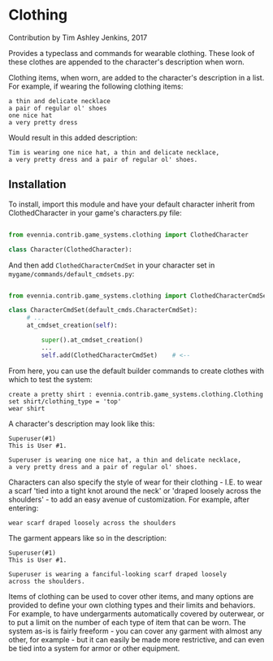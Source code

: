 # Clothing

Contribution by Tim Ashley Jenkins, 2017

Provides a typeclass and commands for wearable clothing. These 
look of these clothes are appended to the character's description when worn.

Clothing items, when worn, are added to the character's description
in a list. For example, if wearing the following clothing items:

    a thin and delicate necklace
    a pair of regular ol' shoes
    one nice hat
    a very pretty dress

Would result in this added description: 

    Tim is wearing one nice hat, a thin and delicate necklace,
    a very pretty dress and a pair of regular ol' shoes.

## Installation

To install, import this module and have your default character
inherit from ClothedCharacter in your game's characters.py file:

```python

from evennia.contrib.game_systems.clothing import ClothedCharacter

class Character(ClothedCharacter):

```

And then add `ClothedCharacterCmdSet` in your character set in
`mygame/commands/default_cmdsets.py`:

```python

from evennia.contrib.game_systems.clothing import ClothedCharacterCmdSet <--

class CharacterCmdSet(default_cmds.CharacterCmdSet):
     # ...
     at_cmdset_creation(self):

         super().at_cmdset_creation()
         ...
         self.add(ClothedCharacterCmdSet)    # <--

```

From here, you can use the default builder commands to create clothes
with which to test the system:

    create a pretty shirt : evennia.contrib.game_systems.clothing.Clothing
    set shirt/clothing_type = 'top'
    wear shirt

A character's description may look like this:

    Superuser(#1)
    This is User #1.

    Superuser is wearing one nice hat, a thin and delicate necklace,
    a very pretty dress and a pair of regular ol' shoes.

Characters can also specify the style of wear for their clothing - I.E.
to wear a scarf 'tied into a tight knot around the neck' or 'draped
loosely across the shoulders' - to add an easy avenue of customization.
For example, after entering:

    wear scarf draped loosely across the shoulders

The garment appears like so in the description:

    Superuser(#1)
    This is User #1.

    Superuser is wearing a fanciful-looking scarf draped loosely
    across the shoulders.

Items of clothing can be used to cover other items, and many options
are provided to define your own clothing types and their limits and
behaviors. For example, to have undergarments automatically covered
by outerwear, or to put a limit on the number of each type of item
that can be worn. The system as-is is fairly freeform - you
can cover any garment with almost any other, for example - but it
can easily be made more restrictive, and can even be tied into a
system for armor or other equipment.

